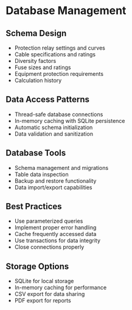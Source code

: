 # Database Management

## Schema Design
- Protection relay settings and curves
- Cable specifications and ratings
- Diversity factors
- Fuse sizes and ratings
- Equipment protection requirements
- Calculation history

## Data Access Patterns
- Thread-safe database connections
- In-memory caching with SQLite persistence
- Automatic schema initialization
- Data validation and sanitization

## Database Tools
- Schema management and migrations
- Table data inspection
- Backup and restore functionality 
- Data import/export capabilities

## Best Practices
- Use parameterized queries
- Implement proper error handling
- Cache frequently accessed data
- Use transactions for data integrity
- Close connections properly

## Storage Options
- SQLite for local storage
- In-memory caching for performance
- CSV export for data sharing
- PDF export for reports
